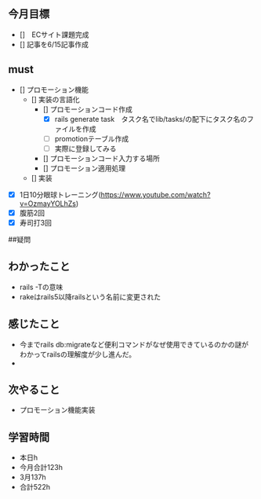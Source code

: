 
## 今月目標
- []　ECサイト課題完成
- [] 記事を6/15記事作成


## must
- [] プロモーション機能
  - [] 実装の言語化
    - [] プロモーションコード作成
       - [x]  rails generate task　タスク名でlib/tasks/の配下にタスク名のファイルを作成
       - [ ]  promotionテーブル作成
       - [ ]  実際に登録してみる
    - [] プロモーションコード入力する場所
    - [] プロモーション適用処理
  - [] 実装 
    
       
- [x] 1日10分眼球トレーニング(https://www.youtube.com/watch?v=OzmayYOLhZs)
- [x] 腹筋2回
- [x] 寿司打3回

##疑問





## わかったこと
-  rails -Tの意味
-  rakeはrails5以降railsという名前に変更された


## 感じたこと
- 今までrails db:migrateなど便利コマンドがなぜ使用できているのかの謎がわかってrailsの理解度が少し進んだ。
- 

## 次やること
  - プロモーション機能実装

## 学習時間
  - 本日h
  - 今月合計123h
  - 3月137h
  - 合計522h
